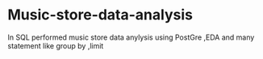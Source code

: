 # Music-store-data-analysis
In SQL performed  music store data anylysis  using PostGre ,EDA and many statement like group by ,limit
